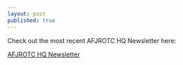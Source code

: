 ```yaml
---
layout: post
published: true
---
```


Check out the most recent AFJROTC HQ Newsletter here:

[AFJROTC HQ Newsletter](https://drive.google.com/open?id=0B-MNfsPFO-NqS3JFZEdhR2ltZXM)
